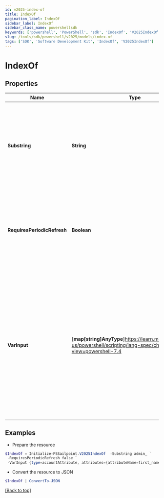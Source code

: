 ```yaml
---
id: v2025-index-of
title: IndexOf
pagination_label: IndexOf
sidebar_label: IndexOf
sidebar_class_name: powershellsdk
keywords: ['powershell', 'PowerShell', 'sdk', 'IndexOf', 'V2025IndexOf'] 
slug: /tools/sdk/powershell/v2025/models/index-of
tags: ['SDK', 'Software Development Kit', 'IndexOf', 'V2025IndexOf']
---
```



# IndexOf

## Properties

Name | Type | Description | Notes
------------ | ------------- | ------------- | -------------
**Substring** | **String** | A substring to search for, searches the entire calling string, and returns the index of the first occurrence of the specified substring. | [required]
**RequiresPeriodicRefresh** | **Boolean** | A value that indicates whether the transform logic should be re-evaluated every evening as part of the identity refresh process | [optional] [default to $false]
**VarInput** | [**map[string]AnyType**]https://learn.microsoft.com/en-us/powershell/scripting/lang-spec/chapter-04?view=powershell-7.4 | This is an optional attribute that can explicitly define the input data which will be fed into the transform logic. If input is not provided, the transform will take its input from the source and attribute combination configured via the UI. | [optional] 

## Examples

- Prepare the resource
```powershell
$IndexOf = Initialize-PSSailpoint.V2025IndexOf  -Substring admin_ `
 -RequiresPeriodicRefresh false `
 -VarInput {type=accountAttribute, attributes={attributeName=first_name, sourceName=Source}}
```

- Convert the resource to JSON
```powershell
$IndexOf | ConvertTo-JSON
```


[[Back to top]](#) 

